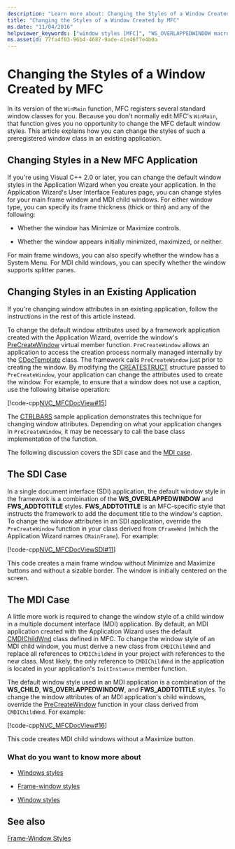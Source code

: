 ```yaml
---
description: "Learn more about: Changing the Styles of a Window Created by MFC"
title: "Changing the Styles of a Window Created by MFC"
ms.date: "11/04/2016"
helpviewer_keywords: ["window styles [MFC]", "WS_OVERLAPPEDWINDOW macro [MFC]", "single document interface (SDI), changing window attributes", "MDI [MFC], window styles", "windows [MFC], MFC", "child windows [MFC], styles", "MFC, windows", "CFrameWnd class [MFC], window styles", "CREATESTRUCT macro [MFC]", "CMDIChildWnd class [MFC], changing window styles", "multidocument interface style", "PreCreateWindow method [MFC], window styles", "single document interface (SDI), style", "default window style", "defaults [MFC], window style", "PreCreateWindow method [MFC], changing window styles", "CMainFrame class [MFC]", "styles [MFC], windows"]
ms.assetid: 77fa4f03-96b4-4687-9ade-41e46f7e4b0a
---
```

# Changing the Styles of a Window Created by MFC

In its version of the `WinMain` function, MFC registers several standard window classes for you. Because you don't normally edit MFC's `WinMain`, that function gives you no opportunity to change the MFC default window styles. This article explains how you can change the styles of such a preregistered window class in an existing application.

## <a name="_core_changing_styles_in_a_new_mfc_application"></a> Changing Styles in a New MFC Application

If you're using Visual C++ 2.0 or later, you can change the default window styles in the Application Wizard when you create your application. In the Application Wizard's User Interface Features page, you can change styles for your main frame window and MDI child windows. For either window type, you can specify its frame thickness (thick or thin) and any of the following:

- Whether the window has Minimize or Maximize controls.

- Whether the window appears initially minimized, maximized, or neither.

For main frame windows, you can also specify whether the window has a System Menu. For MDI child windows, you can specify whether the window supports splitter panes.

## <a name="_core_changing_styles_in_an_existing_application"></a> Changing Styles in an Existing Application

If you're changing window attributes in an existing application, follow the instructions in the rest of this article instead.

To change the default window attributes used by a framework application created with the Application Wizard, override the window's [PreCreateWindow](reference/cwnd-class.md#precreatewindow) virtual member function. `PreCreateWindow` allows an application to access the creation process normally managed internally by the [CDocTemplate](reference/cdoctemplate-class.md) class. The framework calls `PreCreateWindow` just prior to creating the window. By modifying the [CREATESTRUCT](/windows/win32/api/winuser/ns-winuser-createstructw) structure passed to `PreCreateWindow`, your application can change the attributes used to create the window. For example, to ensure that a window does not use a caption, use the following bitwise operation:

[!code-cpp[NVC_MFCDocView#15](codesnippet/cpp/changing-the-styles-of-a-window-created-by-mfc_1.cpp)]

The [CTRLBARS](../overview/visual-cpp-samples.md) sample application demonstrates this technique for changing window attributes. Depending on what your application changes in `PreCreateWindow`, it may be necessary to call the base class implementation of the function.

The following discussion covers the SDI case and the [MDI case](#_core_the_mdi_case).

## <a name="_core_the_sdi_case"></a> The SDI Case

In a single document interface (SDI) application, the default window style in the framework is a combination of the **WS_OVERLAPPEDWINDOW** and **FWS_ADDTOTITLE** styles. **FWS_ADDTOTITLE** is an MFC-specific style that instructs the framework to add the document title to the window's caption. To change the window attributes in an SDI application, override the `PreCreateWindow` function in your class derived from `CFrameWnd` (which the Application Wizard names `CMainFrame`). For example:

[!code-cpp[NVC_MFCDocViewSDI#11](codesnippet/cpp/changing-the-styles-of-a-window-created-by-mfc_2.cpp)]

This code creates a main frame window without Minimize and Maximize buttons and without a sizable border. The window is initially centered on the screen.

## <a name="_core_the_mdi_case"></a> The MDI Case

A little more work is required to change the window style of a child window in a multiple document interface (MDI) application. By default, an MDI application created with the Application Wizard uses the default [CMDIChildWnd](reference/cmdichildwnd-class.md) class defined in MFC. To change the window style of an MDI child window, you must derive a new class from `CMDIChildWnd` and replace all references to `CMDIChildWnd` in your project with references to the new class. Most likely, the only reference to `CMDIChildWnd` in the application is located in your application's `InitInstance` member function.

The default window style used in an MDI application is a combination of the **WS_CHILD**, **WS_OVERLAPPEDWINDOW**, and **FWS_ADDTOTITLE** styles. To change the window attributes of an MDI application's child windows, override the [PreCreateWindow](reference/cwnd-class.md#precreatewindow) function in your class derived from `CMDIChildWnd`. For example:

[!code-cpp[NVC_MFCDocView#16](codesnippet/cpp/changing-the-styles-of-a-window-created-by-mfc_3.cpp)]

This code creates MDI child windows without a Maximize button.

### What do you want to know more about

- [Windows styles](reference/styles-used-by-mfc.md#window-styles)

- [Frame-window styles](frame-window-styles-cpp.md)

- [Window styles](/windows/win32/winmsg/window-styles)

## See also

[Frame-Window Styles](frame-window-styles-cpp.md)
